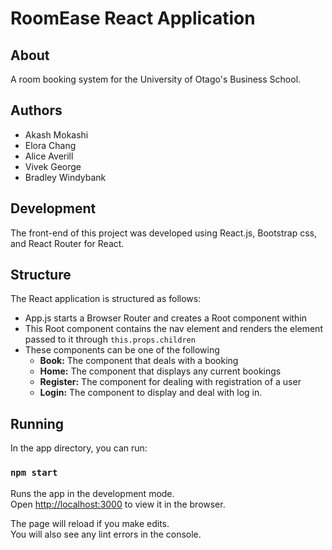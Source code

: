 # RoomEase React Application

## About

A room booking system for the University of Otago's Business School.

## Authors
- Akash Mokashi
- Elora Chang
- Alice Averill
- Vivek George
- Bradley Windybank

## Development

The front-end of this project was developed using React.js, Bootstrap css, and React Router for React.

## Structure

The React application is structured as follows:

- App.js starts a Browser Router and creates a Root component within
- This Root component contains the nav element and renders the element passed to it through `this.props.children`
- These components can be one of the following
    - **Book:** The component that deals with a booking
    - **Home:** The component that displays any current bookings
    - **Register:** The component for dealing with registration of a user
    - **Login:** The component to display and deal with log in.

## Running

In the app directory, you can run:

### `npm start`

Runs the app in the development mode.<br>
Open [http://localhost:3000](http://localhost:3000) to view it in the browser.

The page will reload if you make edits.<br>
You will also see any lint errors in the console.